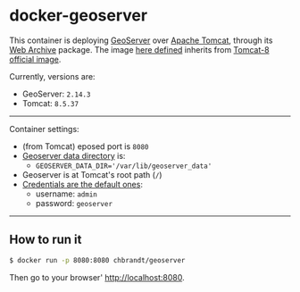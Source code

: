 # docker-geoserver

This container is deploying [GeoServer] over [Apache Tomcat], through its
[Web Archive] package.
The image [here defined](./dockerfile/Dockerfile) inherits from [Tomcat-8 official image].

Currently, versions are:
* GeoServer: `2.14.3`
* Tomcat: `8.5.37`

---
Container settings:
* (from Tomcat) eposed port is `8080`
* [Geoserver data directory][2] is:
  * `GEOSERVER_DATA_DIR='/var/lib/geoserver_data'`
* Geoserver is at Tomcat's root path (`/`)
* [Credentials are the default ones][1]:
  * username: `admin`
  * password: `geoserver`
---

[1]: https://docs.geoserver.org/latest/en/user/gettingstarted/web-admin-quickstart/index.html#logging-in
[2]: https://docs.geoserver.org/stable/en/user/datadirectory/setting.html

## How to run it

```bash
$ docker run -p 8080:8080 chbrandt/geoserver
```
Then go to your browser' <http://localhost:8080>.


[geoserver]: http://geoserver.org/
[apache tomcat]: http://tomcat.apache.org/
[web archive]: http://geoserver.org/release/stable/
[Tomcat-8 official image]: https://github.com/docker-library/tomcat/blob/master/8.5/jre8/Dockerfile
